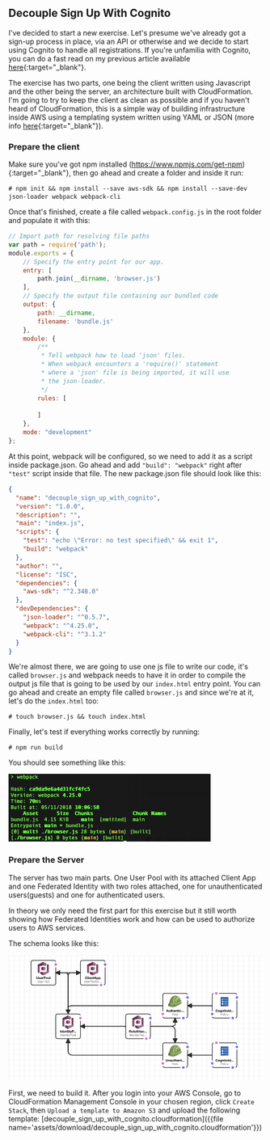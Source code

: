 ## Decouple Sign Up With Cognito
I've decided to start a new exercise. Let's presume we've already got a sign-up process in place, via an API or otherwise 
and we decide to start using Cognito to handle all registrations. If you're unfamilia with Cognito, you can do a fast read
on my previous article available [here](cognito_introduction.md){:target="_blank"}.

The exercise has two parts, one being the client written using Javascript and the other being the server, an architecture built with CloudFormation. I'm going to try to keep the client as clean as possible and if you haven't heard of CloudFormation, this is a simple way of building infrastructure inside AWS using a templating system written using YAML or JSON (more info [here](https://aws.amazon.com/cloudformation/){:target="_blank"}). 

### Prepare the client
Make sure you've got npm installed (https://www.npmjs.com/get-npm){:target="_blank"}, then go ahead and create a folder and inside it run:
```
# npm init && npm install --save aws-sdk && npm install --save-dev json-loader webpack webpack-cli 
```
Once that's finished, create a file called `webpack.config.js` in the root folder and populate it with this:
```javascript
// Import path for resolving file paths
var path = require('path');
module.exports = {
    // Specify the entry point for our app.
    entry: [
        path.join(__dirname, 'browser.js')
    ],
    // Specify the output file containing our bundled code
    output: {
        path: __dirname,
        filename: 'bundle.js'
    },
    module: {
        /**
         * Tell webpack how to load 'json' files.
         * When webpack encounters a 'require()' statement
         * where a 'json' file is being imported, it will use
         * the json-loader.
         */
        rules: [

        ]
    },
    mode: "development"
};
```
At this point, webpack will be configured, so we need to add it as a script inside package.json. Go ahead and add `"build": "webpack"` right after `"test"` script inside that file. The new package.json file should look like this:

```json
{
  "name": "decouple_sign_up_with_cognito",
  "version": "1.0.0",
  "description": "",
  "main": "index.js",
  "scripts": {
    "test": "echo \"Error: no test specified\" && exit 1",
    "build": "webpack"
  },
  "author": "",
  "license": "ISC",
  "dependencies": {
    "aws-sdk": "^2.348.0"
  },
  "devDependencies": {
    "json-loader": "^0.5.7",
    "webpack": "^4.25.0",
    "webpack-cli": "^3.1.2"
  }
}

```

We're almost there, we are going to use one js file to write our code, it's called `browser.js` and webpack needs to have it in order to compile the output js file that is going to be used by our `index.html` entry point. You can go ahead and create an empty file called `browser.js` and since we're at it, let's do the `index.html` too:
``` 
# touch browser.js && touch index.html 
```
Finally, let's test if everything works correctly by running:
```
# npm run build
```
You should see something like this:

![](assets/img/decouple_sign_up_with_cognito/1.png)

### Prepare the Server
The server has two main parts. One User Pool with its attached Client App and one Federated Identity with two roles attached, one for unauthenticated users(guests) and one for authenticated users.

In theory we only need the first part for this exercise but it still worth showing how Federated Identities work and how can be used to authorize users to AWS services. 

The schema looks like this:

![](assets/img/decouple_sign_up_with_cognito/2.png)

First, we need to build it. After you login into your AWS Console, go to CloudFormation Management Console in your chosen region, click `Create Stack`, then `Upload a template to Amazon S3` and upload the following template: [decouple_sign_up_with_cognito.cloudformation]({{file name='assets/download/decouple_sign_up_with_cognito.cloudformation'}})

